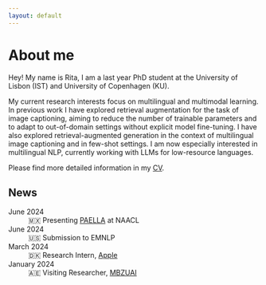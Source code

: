 ```yaml
---
layout: default
---
```


# About me

Hey! My name is Rita, I am a last year PhD student at the University of Lisbon (IST) and University of Copenhagen (KU).

My current research interests focus on multilingual and multimodal learning. In previous work I have explored retrieval augmentation for the task of image captioning, aiming to reduce the number of trainable parameters and to adapt to out-of-domain settings without explicit model fine-tuning. I have also explored retrieval-augmented generation in the context of multilingual image captioning and in few-shot settings. I am now especially interested in multilingual NLP, currently working with LLMs for low-resource languages. 


Please find more detailed information in my [CV](cv2024.pdf).




## News

<dl>
<dt>June 2024</dt>
<dd> 🇲🇽 Presenting <a href="./another-page.html">PAELLA</a> at NAACL </dd>
<dt>June 2024</dt>
<dd> 🇺🇸 Submission to EMNLP </dd>
<dt>March 2024</dt>
<dd> 🇩🇰 Research Intern, <a href="./another-page.html">Apple</a> </dd>
<dt>January 2024</dt>
<dd> 🇦🇪 Visiting Researcher, <a href="./another-page.html">MBZUAI</a> </dd>
</dl>
